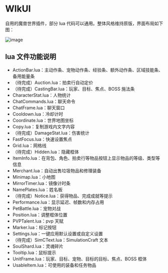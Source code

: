 # WlkUI

自用的魔兽世界插件，部分 lua 代码可以通用。整体风格维持原版，界面布局如下图：

![image](https://github.com/czy211/picture-library/blob/master/images/WlkUI.jpg)

## lua 文件功能说明

- ActionBar.lua：主动作条、宠物动作条、经验条、额外动作条、区域技能条、备用能量条
- （待完成）Auction.lua：拍卖行自动定价
- （待完成）CastingBar.lua：玩家、目标、焦点、BOSS 施法条
- CharacterStat.lua：人物统计
- ChatCommands.lua：聊天命令
- ChatFrame.lua：聊天窗口
- Cooldown.lua：冷却计时
- Coordinate.lua：世界地图坐标
- Copy.lua：复制游戏内文字内容
- （待完成）DamageStat.lua：伤害统计
- FastFocus.lua：快速设置焦点
- Grid.lua：网格线
- （待完成）Hidden.lua：隐藏框体
- ItemInfo.lua：在背包、角色、拍卖行等物品按钮上显示物品的等级、类型等信息
- Merchant.lua：自动出售垃圾物品和修理装备
- Minimap.lua：小地图
- MirrorTimer.lua：镜像计时条
- NamePlates.lua：姓名板
- （待完成）Notice.lua：获得物品、完成成就等提示
- Performance.lua：显示延迟、帧数和内存占用
- PetBattle.lua：宠物对战
- Position.lua：调整框体位置
- PVPTalent.lua：pvp 天赋
- Marker.lua：标记按钮
- Settings.lua：一键应用默认设置或自定义设置
- （待完成）SimCText.lua：SimulationCraft 文本
- SoulShard.lua：灵魂碎片
- Tooltip.lua：鼠标提示
- UnitFrame.lua：玩家、目标、宠物、目标的目标、焦点、BOSS 框体
- UsableItem.lua：可使用的装备和任务物品
